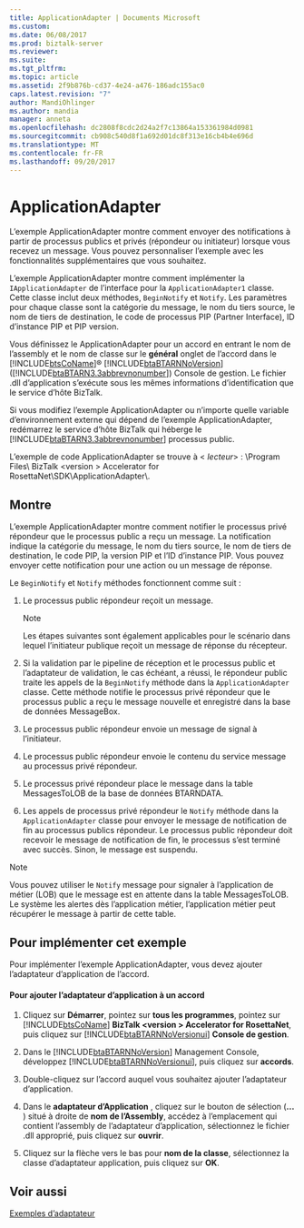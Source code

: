 ```yaml
---
title: ApplicationAdapter | Documents Microsoft
ms.custom: 
ms.date: 06/08/2017
ms.prod: biztalk-server
ms.reviewer: 
ms.suite: 
ms.tgt_pltfrm: 
ms.topic: article
ms.assetid: 2f9b876b-cd37-4e24-a476-186adc155ac0
caps.latest.revision: "7"
author: MandiOhlinger
ms.author: mandia
manager: anneta
ms.openlocfilehash: dc2808f8cdc2d24a2f7c13864a153361984d0981
ms.sourcegitcommit: cb908c540d8f1a692d01dc8f313e16cb4b4e696d
ms.translationtype: MT
ms.contentlocale: fr-FR
ms.lasthandoff: 09/20/2017
---
```

# <a name="applicationadapter"></a>ApplicationAdapter
L’exemple ApplicationAdapter montre comment envoyer des notifications à partir de processus publics et privés (répondeur ou initiateur) lorsque vous recevez un message. Vous pouvez personnaliser l’exemple avec les fonctionnalités supplémentaires que vous souhaitez.  
  
 L’exemple ApplicationAdapter montre comment implémenter la `IApplicationAdapter` de l’interface pour la `ApplicationAdapter1` classe. Cette classe inclut deux méthodes, `BeginNotify` et `Notify`. Les paramètres pour chaque classe sont la catégorie du message, le nom du tiers source, le nom de tiers de destination, le code de processus PIP (Partner Interface), ID d’instance PIP et PIP version.  
  
 Vous définissez le ApplicationAdapter pour un accord en entrant le nom de l’assembly et le nom de classe sur le **général** onglet de l’accord dans le [!INCLUDE[btsCoName](../../includes/btsconame-md.md)]® [!INCLUDE[btaBTARNNoVersion](../../includes/btabtarnnoversion-md.md)] ([!INCLUDE[btaBTARN3.3abbrevnonumber](../../includes/btabtarn3-3abbrevnonumber-md.md)]) Console de gestion. Le fichier .dll d’application s’exécute sous les mêmes informations d’identification que le service d’hôte BizTalk.  
  
 Si vous modifiez l’exemple ApplicationAdapter ou n’importe quelle variable d’environnement externe qui dépend de l’exemple ApplicationAdapter, redémarrez le service d’hôte BizTalk qui héberge le [!INCLUDE[btaBTARN3.3abbrevnonumber](../../includes/btabtarn3-3abbrevnonumber-md.md)] processus public.  
  
 L’exemple de code ApplicationAdapter se trouve à \< *lecteur*> : \Program Files\ BizTalk \<version > Accelerator for RosettaNet\SDK\ApplicationAdapter\\.  
  
## <a name="demonstrates"></a>Montre  
 L’exemple ApplicationAdapter montre comment notifier le processus privé répondeur que le processus public a reçu un message. La notification indique la catégorie du message, le nom du tiers source, le nom de tiers de destination, le code PIP, la version PIP et l’ID d’instance PIP. Vous pouvez envoyer cette notification pour une action ou un message de réponse.  
  
 Le `BeginNotify` et `Notify` méthodes fonctionnent comme suit :  
  
1.  Le processus public répondeur reçoit un message.  
  
    > [!NOTE]
    >  Les étapes suivantes sont également applicables pour le scénario dans lequel l’initiateur publique reçoit un message de réponse du récepteur.  
  
2.  Si la validation par le pipeline de réception et le processus public et l’adaptateur de validation, le cas échéant, a réussi, le répondeur public traite les appels de la `BeginNotify` méthode dans la `ApplicationAdapter` classe. Cette méthode notifie le processus privé répondeur que le processus public a reçu le message nouvelle et enregistré dans la base de données MessageBox.  
  
3.  Le processus public répondeur envoie un message de signal à l’initiateur.  
  
4.  Le processus public répondeur envoie le contenu du service message au processus privé répondeur.  
  
5.  Le processus privé répondeur place le message dans la table MessagesToLOB de la base de données BTARNDATA.  
  
6.  Les appels de processus privé répondeur le `Notify` méthode dans la `ApplicationAdapter` classe pour envoyer le message de notification de fin au processus publics répondeur. Le processus public répondeur doit recevoir le message de notification de fin, le processus s’est terminé avec succès. Sinon, le message est suspendu.  
  
> [!NOTE]
>  Vous pouvez utiliser le `Notify` message pour signaler à l’application de métier (LOB) que le message est en attente dans la table MessagesToLOB. Le système les alertes dès l’application métier, l’application métier peut récupérer le message à partir de cette table.  
  
## <a name="to-implement-this-sample"></a>Pour implémenter cet exemple  
 Pour implémenter l’exemple ApplicationAdapter, vous devez ajouter l’adaptateur d’application de l’accord.  
  
#### <a name="to-add-the-application-adapter-to-an-agreement"></a>Pour ajouter l’adaptateur d’application à un accord  
  
1.  Cliquez sur **Démarrer**, pointez sur **tous les programmes**, pointez sur [!INCLUDE[btsCoName](../../includes/btsconame-md.md)] **BizTalk \<version > Accelerator for RosettaNet**, puis cliquez sur [!INCLUDE[btaBTARNNoVersionui](../../includes/btabtarnnoversionui-md.md)] **Console de gestion**.  
  
2.  Dans le [!INCLUDE[btaBTARNNoVersion](../../includes/btabtarnnoversion-md.md)] Management Console, développez [!INCLUDE[btaBTARNNoVersionui](../../includes/btabtarnnoversionui-md.md)], puis cliquez sur **accords**.  
  
3.  Double-cliquez sur l’accord auquel vous souhaitez ajouter l’adaptateur d’application.  
  
4.  Dans le **adaptateur d’Application** , cliquez sur le bouton de sélection (**...** ) situé à droite de **nom de l’Assembly**, accédez à l’emplacement qui contient l’assembly de l’adaptateur d’application, sélectionnez le fichier .dll approprié, puis cliquez sur **ouvrir**.  
  
5.  Cliquez sur la flèche vers le bas pour **nom de la classe**, sélectionnez la classe d’adaptateur application, puis cliquez sur **OK**.  
  
## <a name="see-also"></a>Voir aussi  
 [Exemples d’adaptateur](../../adapters-and-accelerators/accelerator-rosettanet/adapter-samples.md)